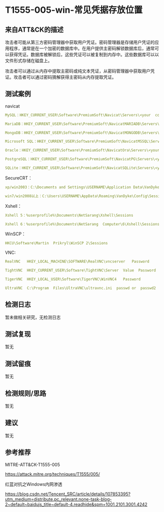 # T1555-005-win-常见凭据存放位置

## 来自ATT&CK的描述

攻击者可能从第三方密码管理器中获取用户凭证。密码管理器是存储用户凭证的应用程序，通常是在一个加密的数据库中。在用户提供主密码解锁数据库后，通常可以获得凭证。数据库被解锁后，这些凭证可以被复制到内存中。这些数据库可以以文件形式存储在磁盘上。

攻击者可以通过从内存中提取主密码或纯文本凭证，从密码管理器中获取用户凭证。攻击者可以通过密码猜解获得主密码从内存提取凭证。

## 测试案例

navicat

```yml
MySQL：HKEY_CURRENT_USER\Software\PremiumSoft\Navicat\Servers\<your  connection name>

MariaDB：HKEY_CURRENT_USER\Software\PremiumSoft\NavicatMARIADB\Servers\<your  connection name>

MongoDB：HKEY_CURRENT_USER\Software\PremiumSoft\NavicatMONGODB\Servers\<your  connection name>

Microsoft SQL：HKEY_CURRENT_USER\Software\PremiumSoft\NavicatMSSQL\Servers\<your  connection name>

Oracle：HKEY_CURRENT_USER\Software\PremiumSoft\NavicatOra\Servers\<your  connection name>

PostgreSQL：HKEY_CURRENT_USER\Software\PremiumSoft\NavicatPG\Servers\<your  connection name>

SQLite：HKEY_CURRENT_USER\Software\PremiumSoft\NavicatSQLite\Servers\<your  connection name>
```

SecureCRT：

```yml
xp/win2003：C:\Documents and Settings\USERNAME\Application Data\VanDyke\Config\Sessions

win7/win2008以上：C:\Users\USERNAME\AppData\Roaming\VanDyke\Config\Sessions
```

Xshell：

```yml
Xshell 5：%userprofile%\Documents\NetSarang\Xshell\Sessions

Xshell 6：%userprofile%\Documents\NetSarang  Computer\6\Xshell\Sessions
```

WinSCP：

```yml
HKCU\Software\Martin  Prikryl\WinSCP 2\Sessions
```

VNC:

```yml
RealVNC   HKEY_LOCAL_MACHINE\SOFTWARE\RealVNC\vncserver   Password

TightVNC  HKEY_CURRENT_USER\Software\TightVNC\Server  Value  Password  or PasswordViewOnly

TigerVNC  HKEY_LOCAL_USER\Software\TigerVNC\WinVNC4   Password

UltraVNC  C:\Program  Files\UltraVNC\ultravnc.ini  passwd or  passwd2
```

## 检测日志

暂未做相关研究，无检测日志

## 测试复现

暂无

## 测试留痕

暂无

## 检测规则/思路

暂无

## 建议

暂无

## 参考推荐

MITRE-ATT&CK-T1555-005

<https://attack.mitre.org/techniques/T1555/005/>

红蓝对抗之Windows内网渗透

<https://blog.csdn.net/Tencent_SRC/article/details/107853395?utm_medium=distribute.pc_relevant.none-task-blog-2~default~baidujs_title~default-4.readhide&spm=1001.2101.3001.4242>
